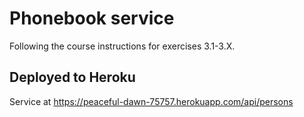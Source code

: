 # Phonebook service

Following the course instructions for exercises 3.1-3.X.

## Deployed to Heroku

Service at https://peaceful-dawn-75757.herokuapp.com/api/persons